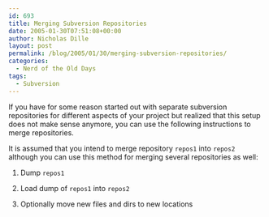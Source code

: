 ```yaml
---
id: 693
title: Merging Subversion Repositories
date: 2005-01-30T07:51:08+00:00
author: Nicholas Dille
layout: post
permalink: /blog/2005/01/30/merging-subversion-repositories/
categories:
  - Nerd of the Old Days
tags:
  - Subversion
---
```

If you have for some reason started out with separate subversion repositories for different aspects of your project but realized that this setup does not make sense anymore, you can use the following instructions to merge repositories.<!--more-->

It is assumed that you intend to merge repository `repos1` into `repos2` although you can use this method for merging several repositories as well:

1. Dump `repos1`

2. Load dump of `repos1` into `repos2`

3. Optionally move new files and dirs to new locations
